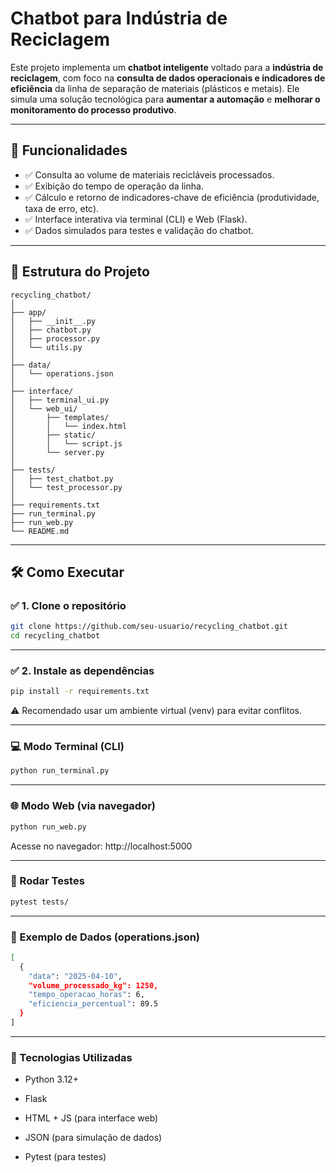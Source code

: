 # Chatbot para Indústria de Reciclagem

Este projeto implementa um **chatbot inteligente** voltado para a **indústria de reciclagem**, com foco na **consulta de dados operacionais e indicadores de eficiência** da linha de separação de materiais (plásticos e metais). Ele simula uma solução tecnológica para **aumentar a automação** e **melhorar o monitoramento do processo produtivo**.

---

## 🚀 Funcionalidades

- ✅ Consulta ao volume de materiais recicláveis processados.
- ✅ Exibição do tempo de operação da linha.
- ✅ Cálculo e retorno de indicadores-chave de eficiência (produtividade, taxa de erro, etc).
- ✅ Interface interativa via terminal (CLI) e Web (Flask).
- ✅ Dados simulados para testes e validação do chatbot.

---

## 🧱 Estrutura do Projeto
```
recycling_chatbot/
│
├── app/
│   ├── __init__.py
│   ├── chatbot.py
│   ├── processor.py
│   └── utils.py
│
├── data/
│   └── operations.json
│
├── interface/
│   ├── terminal_ui.py
│   └── web_ui/
│       ├── templates/
│       │   └── index.html
│       ├── static/
│       │   └── script.js
│       └── server.py
│
├── tests/
│   ├── test_chatbot.py
│   └── test_processor.py
│
├── requirements.txt
├── run_terminal.py
├── run_web.py
└── README.md
```

---

## 🛠️ Como Executar

### ✅ 1. Clone o repositório

```bash
git clone https://github.com/seu-usuario/recycling_chatbot.git
cd recycling_chatbot
```

---

### ✅ 2. Instale as dependências

```bash
pip install -r requirements.txt
```
⚠️ Recomendado usar um ambiente virtual (venv) para evitar conflitos.

---

### 💻 Modo Terminal (CLI)

```bash
python run_terminal.py
```

---

### 🌐 Modo Web (via navegador)

```bash
python run_web.py
```

Acesse no navegador: http://localhost:5000

---

### 🧪 Rodar Testes

```bash
pytest tests/
```

---

### 📁 Exemplo de Dados (operations.json)

```bash
[
  {
    "data": "2025-04-10",
    "volume_processado_kg": 1250,
    "tempo_operacao_horas": 6,
    "eficiencia_percentual": 89.5
  }
]
```

---

### 🧠 Tecnologias Utilizadas
- Python 3.12+

- Flask

- HTML + JS (para interface web)

- JSON (para simulação de dados)

- Pytest (para testes)